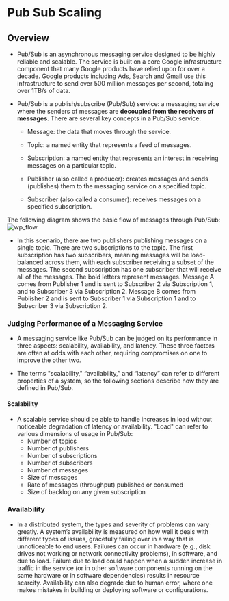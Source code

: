 # Pub Sub Scaling

## Overview
* Pub/Sub is an asynchronous messaging service designed to be highly reliable and scalable. The service is built on a core Google infrastructure component that many Google products have relied upon for over a decade. Google products including Ads, Search and Gmail use this infrastructure to send over 500 million messages per second, totaling over 1TB/s of data. 

* Pub/Sub is a publish/subscribe (Pub/Sub) service: a messaging service where the senders of messages are **decoupled from the receivers of messages**. There are several key concepts in a Pub/Sub service:

  * Message: the data that moves through the service.

  * Topic: a named entity that represents a feed of messages.

  * Subscription: a named entity that represents an interest in receiving messages on a particular topic.

  * Publisher (also called a producer): creates messages and sends (publishes) them to the messaging service on a specified topic.

  * Subscriber (also called a consumer): receives messages on a specified subscription.

The following diagram shows the basic flow of messages through Pub/Sub:
![wp_flow](https://cloud.google.com/pubsub/images/wp_flow.svg)
* In this scenario, there are two publishers publishing messages on a single topic. There are two subscriptions to the topic. The first subscription has two subscribers, meaning messages will be load-balanced across them, with each subscriber receiving a subset of the messages. The second subscription has one subscriber that will receive all of the messages. The bold letters represent messages. Message A comes from Publisher 1 and is sent to Subscriber 2 via Subscription 1, and to Subscriber 3 via Subscription 2. Message B comes from Publisher 2 and is sent to Subscriber 1 via Subscription 1 and to Subscriber 3 via Subscription 2.

### Judging Performance of a Messaging Service

* A messaging service like Pub/Sub can be judged on its performance in three aspects: scalability, availability, and latency. These three factors are often at odds with each other, requiring compromises on one to improve the other two.

* The terms "scalability," “availability,” and “latency” can refer to different properties of a system, so the following sections describe how they are defined in Pub/Sub.

#### Scalability
* A scalable service should be able to handle increases in load without noticeable degradation of latency or availability. "Load" can refer to various dimensions of usage in Pub/Sub:
  * Number of topics
  * Number of publishers
  * Number of subscriptions
  * Number of subscribers
  * Number of messages 
  * Size of messages
  * Rate of messages (throughput) published or consumed
  * Size of backlog on any given subscription

### Availability
* In a distributed system, the types and severity of problems can vary greatly. A system’s availability is measured on how well it deals with different types of issues, gracefully failing over in a way that is unnoticeable to end users. Failures can occur in hardware (e.g., disk drives not working or network connectivity problems), in software, and due to load. Failure due to load could happen when a sudden increase in traffic in the service (or in other software components running on the same hardware or in software dependencies) results in resource scarcity. Availability can also degrade due to human error, where one makes mistakes in building or deploying software or configurations.
